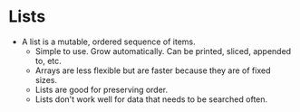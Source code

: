# Lists

* A list is a mutable, ordered sequence of items.
  * Simple to use. Grow automatically. Can be printed, sliced, appended to, etc.
  * Arrays are less flexible but are faster because they are of fixed sizes.
  * Lists are good for preserving order.
  * Lists don't work well for data that needs to be searched often.
